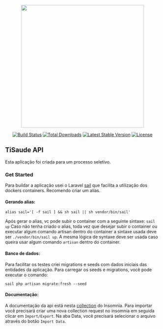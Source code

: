 <p align="center"><a href="https://laravel.com" target="_blank"><img src="https://raw.githubusercontent.com/laravel/art/master/logo-lockup/5%20SVG/2%20CMYK/1%20Full%20Color/laravel-logolockup-cmyk-red.svg" width="400"></a></p>

<p align="center">
<a href="https://travis-ci.org/laravel/framework"><img src="https://travis-ci.org/laravel/framework.svg" alt="Build Status"></a>
<a href="https://packagist.org/packages/laravel/framework"><img src="https://img.shields.io/packagist/dt/laravel/framework" alt="Total Downloads"></a>
<a href="https://packagist.org/packages/laravel/framework"><img src="https://img.shields.io/packagist/v/laravel/framework" alt="Latest Stable Version"></a>
<a href="https://packagist.org/packages/laravel/framework"><img src="https://img.shields.io/packagist/l/laravel/framework" alt="License"></a>
</p>

## TiSaude API

Esta aplicação foi criada para um processo seletivo.

### Get Started

Para buildar a aplicação usei o Laravel [sail](https://laravel.com/docs/9.x/sail#introduction) que facilita a utilização dos dockers containers. Recomendo criar um alias.
#### Gerando alias:
`alias sail='[ -f sail ] && sh sail || sh vendor/bin/sail'`

Após gerar o alias, vc pode subir o container com a seguinte sintaxe:
`sail up`
Caso não tenha criado o alias, toda vez que desejar subir o container ou executar algum comando artisan dentro do container a sintaxe usada deve ser `./vendor/bin/sail up`. A mesma lógica de syntaxe deve ser usada caso queira usar algum comando `artisan` dentro do container.

#### Banco de dados:
Para facilitar os testes criei migrations e seeds com dados iniciais das entidades da aplicação. Para carregar os seeds e migrations, você pode executar o comando:

`sail php artisan migrate:fresh --seed`

#### Documentação:
A documentação da api está nesta [collection](Insomnia_collection.json) do Insomnia. Para importar você precisará criar uma nova collection request no insomnia em seguida clicar em `Import/Export`. Na aba Data, você precisará selecionar o arquivo através do botão `Import Data`.

